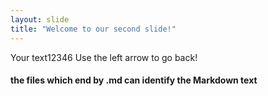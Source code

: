 ```yaml
---
layout: slide
title: "Welcome to our second slide!"
---
```

Your text12346
Use the left arrow to go back!

#### the files which end by .md can identify the Markdown text
